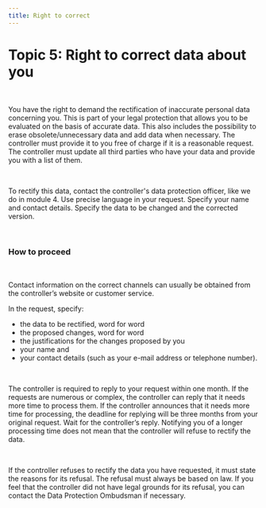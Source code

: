 ```yaml
---
title: Right to correct
---
```

# Topic 5: Right to correct data about you

&nbsp;

You have the right to demand the rectification of inaccurate personal data concerning you. This is part of your legal protection that allows you to be evaluated on the basis of accurate data. This also includes the possibility to erase obsolete/unnecessary data and add data when necessary. The controller must provide it to you free of charge if it is a reasonable request. The controller must update all third parties who have your data and provide you with a list of them.

&nbsp;

To rectify this data, contact the controller's data protection officer, like we do in module 4. Use precise language in your request. Specify your name and contact details. Specify the data to be changed and the corrected version.

&nbsp;

### How to proceed

&nbsp;

Contact information on the correct channels can usually be obtained from the controller’s website or customer service.

In the request, specify:

- the data to be rectified, word for word
- the proposed changes, word for word
- the justifications for the changes proposed by you
- your name and
- your contact details (such as your e-mail address or telephone number).

&nbsp;

The controller is required to reply to your request within one month. If the requests are numerous or complex, the controller can reply that it needs more time to process them. If the controller announces that it needs more time for processing, the deadline for replying will be three months from your original request. Wait for the controller’s reply. Notifying you of a longer processing time does not mean that the controller will refuse to rectify the data.

&nbsp;

If the controller refuses to rectify the data you have requested, it must state the reasons for its refusal. The refusal must always be based on law. If you feel that the controller did not have legal grounds for its refusal, you can contact the Data Protection Ombudsman if necessary.
